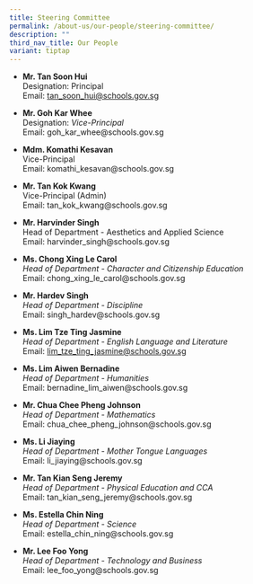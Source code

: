 ```yaml
---
title: Steering Committee
permalink: /about-us/our-people/steering-committee/
description: ""
third_nav_title: Our People
variant: tiptap
---
```

<ul>
<li>
<p><strong>Mr. Tan Soon Hui</strong>
<br>Designation: Principal
<br>Email: <a href="mailto:tan_soon_hui@schools.gov.sg" rel="noopener noreferrer nofollow" target="_blank">tan_soon_hui@schools.gov.sg</a>
</p>
</li>
<li>
<p><strong>Mr. Goh Kar Whee</strong>
<br>Designation: <em>Vice-Principal</em>
<br>Email: goh_kar_whee@schools.gov.sg</p>
</li>
<li>
<p><strong>Mdm. Komathi Kesavan</strong>
<br>Vice-Principal
<br>Email: komathi_kesavan@schools.gov.sg</p>
</li>
<li>
<p><strong>Mr. Tan Kok Kwang</strong>
<br>Vice-Principal (Admin)
<br>Email: tan_kok_kwang@schools.gov.sg</p>
</li>
<li>
<p><strong>Mr. Harvinder Singh</strong>
<br>Head of Department - Aesthetics and Applied Science
<br>Email: harvinder_singh@schools.gov.sg</p>
</li>
<li>
<p><strong>Ms. Chong Xing Le Carol</strong>
<br><em>Head of Department - Character and Citizenship Education</em>
<br>Email: chong_xing_le_carol@schools.gov.sg</p>
</li>
<li>
<p><strong>Mr. Hardev Singh</strong>
<br><em>Head of Department - Discipline</em>
<br>Email: singh_hardev@schools.gov.sg</p>
</li>
<li>
<p><strong>Ms. Lim Tze Ting Jasmine</strong>
<br><em>Head of Department - English Language and Literature</em>
<br>Email: <a href="mailto:lim_tze_ting_jasmine@schools.gov.sg" rel="noopener noreferrer nofollow" target="_blank">lim_tze_ting_jasmine@schools.gov.sg</a>
</p>
</li>
<li>
<p><strong>Ms. Lim Aiwen Bernadine</strong>
<br><em>Head of Department - Humanities</em>
<br>Email: bernadine_lim_aiwen@schools.gov.sg</p>
</li>
<li>
<p><strong>Mr. Chua Chee Pheng Johnson</strong>
<br><em>Head of Department - Mathematics</em>
<br>Email: chua_chee_pheng_johnson@schools.gov.sg</p>
</li>
<li>
<p><strong>Ms. Li Jiaying</strong>
<br><em>Head of Department - Mother Tongue Languages</em>
<br>Email: li_jiaying@schools.gov.sg</p>
</li>
<li>
<p><strong>Mr. Tan Kian Seng Jeremy</strong>
<br><em>Head of Department - Physical Education and CCA</em>
<br>Email: tan_kian_seng_jeremy@schools.gov.sg</p>
</li>
<li>
<p><strong>Ms. Estella Chin Ning</strong>
<br><em>Head of Department - Science</em>
<br>Email: estella_chin_ning@schools.gov.sg</p>
</li>
<li>
<p><strong>Mr. Lee Foo Yong</strong>
<br><em>Head of Department - Technology and Business</em>
<br>Email: lee_foo_yong@schools.gov.sg</p>
</li>
</ul>
<p></p>